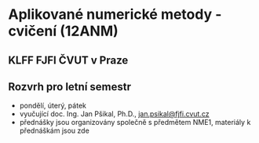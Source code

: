 # Aplikované numerické metody - cvičení (12ANM)
## KLFF FJFI ČVUT v Praze

## Rozvrh pro letní semestr

- pondělí, úterý, pátek
- vyučující doc. Ing. Jan Pšikal, Ph.D., jan.psikal@fjfi.cvut.cz
- přednášky jsou organizovány společně s předmětem NME1, materiály k přednáškám jsou zde
